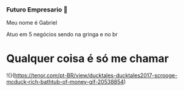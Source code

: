 ### Futuro Empresario 💸

Meu nome é Gabriel

Atuo em 5 negócios sendo na gringa e no br


# Qualquer coisa é só me chamar

!{}(https://tenor.com/pt-BR/view/ducktales-ducktales2017-scrooge-mcduck-rich-bathtub-of-money-gif-20538854)
